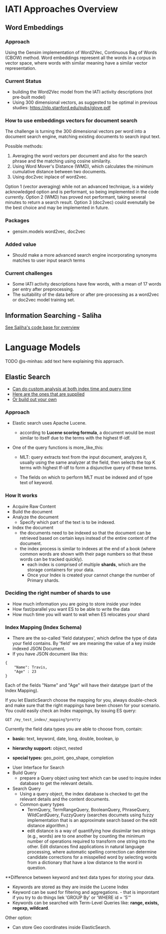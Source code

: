 # IATI Approaches Overview

## Word Embeddings

### Approach
Using the Gensim implementation of Word2Vec, Continuous Bag of Words (CBOW) method.
Word embeddings represent all the words in a corpus in vector space, where words with similar meaning have a similar vector representation.

### Current Status
  - building the Word2Vec model from the IATI activity descriptions (not pre-built model)
  - Using 300 dimensional vectors, as suggested to be optimal in previous studies: https://nlp.stanford.edu/pubs/glove.pdf

### How to use embeddings vectors for document search
The challenge is turning the 300 dimensional vectors per word into a document search engine, matching existing documents to search input text.

Possible methods:
  1. Averaging the word vectors per document and also for the search phrase and the matching using cosine similarity.
  2. Using Word Mover's Distance (WMD), which calculates the minimum cumulative distance between two documents.
  3. Using doc2vec inplace of word2vec.

Option 1 (vector averaging) while not an advanced technique, is a widely acknowledged option and is performant, so being implemented in the code currently.
Option 2 (WMD) has proved not performant, taking several minutes to return a search result.
Option 3 (doc2vec) could evenutally be the best choice and may be implemented in future.

### Packages
- gensim.models word2vec, doc2vec

### Added value
- Should make a more advanced search engine incorporating synonyms matches to user input search terms

### Current challenges
- Some IATI activity descriptions have few words, with a mean of 17 words per entry after preprocessing.
- The suitability of the data before or after pre-processing as a word2vec or doc2vec model training set.

## Information Searching - Saliha

[See Saliha's code base for overview](https://github.com/salihadfid1/NLP_INTRO)

# Language Models

TODO @s-minhas: add text here explaining this approach.

## Elastic Search
* [Can do custom analysis at both index time and query time](https://www.elastic.co/guide/en/elasticsearch/reference/current/analysis.html)
* [Here are the ones that are supplied](https://www.elastic.co/guide/en/elasticsearch/reference/current/analysis-analyzers.html)
* [Or build out your own](https://www.elastic.co/guide/en/elasticsearch/reference/current/analysis-custom-analyzer.html)

### Approach

* Elastic search uses Apache Lucene.

   * according to **Lucene scoring formula**, a document would be most similar to itself due to the terms with the highest tf-idf.

* One of the query functions is more_like_this:

   * MLT: query extracts text from the input document, analyzes it, usually using the same analyzer at the field, then selects the top K terms with highest tf-idf to form a disjunctive query of these terms.

  * The fields on which to perform MLT must be indexed and of type text of keyword.


### How It works
- Acquire Raw Content
- Build the document
- Analyze the document
  - Specify which part of the text is to be indexed.
- Index the document
  - the documents need to be indexed so that the document can be retrieved based on certain keys instead of the entire content of the document.
  - the index process is similar to indexes at the end of a book (where common words are shown with their page numbers so that these words can be tracked quickly).
    - each index is comprised of multiple **shards**, which are the storage containers for your data.
    - Once your Index is created your cannot change the number of Primary shards.

### Deciding the right number of shards to use

- How much information you are going to store inside your index
- How fast/parallel you want ES to be able to write the data
- How much time you will want to wait when ES relocates your shard

### Index Mapping (Index Schema)

- There are the so-called 'field datatypes', which define the type of data your field contains. By 'field' we are meaning the value of a key inside indexed JSON Document.
- If you have JSON document like this:
```
{
    "Name": Travis,
    "Age" : 23
}
```

Each of the fields "Name" and "Age" will have their datatype (part of the Index Mapping).

If you let ElasticSearch choose the mapping for you, always double-check and make sure that the right mappings have been chosen for your scenario. You could easily check an Index mappings, by issuing ES query:

```
GET /my_test_index/_mapping?pretty
```



Currently the field data types you are able to choose from, contain:

* **basic:** text, keyword, date, long, double, boolean, ip

* **hierarchy support:** object, nested

* **special types:** geo_point, geo_shape, completion

- User Interface for Search
- Build Query
  - prepare a Query object using text which can be used to inquire index database to get the relevant details.
- Search Query
  - Using a query object, the index database is checked to get the relevant details and the content documents.
  - Common query types
      - TermQuery, TermRangeQuery, BooleanQuery, PhraseQuery, WildCardQuery, FuzzyQuery (searches documets using fuzzy implementation that is an approximate search based on the edit distance algorithm.)
      - edit distance is a way of quantifying how dissimilar two strings (e.g., words) are to one another by counting the minimum number of operations required to transform one string into the other. Edit distances find applications in natural language processing, where automatic spelling correction can determine candidate corrections for a misspelled word by selecting words from a dictionary that have a low distance to the word in question.

**Difference between keyword and text data types for storing your data.
* Keywords are stored as they are inside the Lucene Index
* Keyword can be sued for filtering and aggregations.  - that is imporotant if you try to do things liek 'GROUP By' or 'WHERE id = '5'"
* Keywords can be searched with Term-Level Queries like: **range, exists, regexp, wildcard**.


Other option:
- Can store Geo coordinates inside ElasticSearch.

